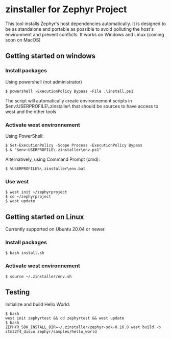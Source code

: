 # zinstaller for Zephyr Project
This tool installs Zephyr's host dependencies automatically.
It is designed to be as standalone and portable as possible to avoid polluting the host's environment and prevent conflicts. It works on Windows and Linux (coming soon on MacOS)

## Getting started on windows
### Install packages
Using powershell (not administrator)
```
$ powershell -ExecutionPolicy Bypass -File .\install.ps1
```
The script will automatically create environnement scripts in $env:USERPROFILE\\.zinstaller\\ that should be sources to have access to west and the other tools

### Activate west environnement
Using PowerShell:
```
$ Set-ExecutionPolicy -Scope Process -ExecutionPolicy Bypass
$ & "$env:USERPROFILE\.zinstaller\env.ps1"
```
Alternatively, using Command Prompt (cmd):
```
$ %USERPROFILE%\.zinstaller\env.bat
```
### Use west
```
$ west init ~/zephyrproject
$ cd ~/zephyrproject
$ west update
```

## Getting started on Linux
Currently supported on Ubuntu 20.04 or newer.
### Install packages
```
$ bash install.sh
```
### Activate west environnement
```
$ source ~/.zinstaller/env.sh
```

## Testing

Initialize and build Hello World:
```
$ bash
west init zephyrtest && cd zephyrtest && west update
$ bash
ZEPHYR_SDK_INSTALL_DIR=~/.zinstaller/zephyr-sdk-0.16.8 west build -b stm32f4_disco zephyr/samples/hello_world
```
